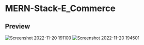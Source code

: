 # MERN-Stack-E_Commerce
## Preview
![Screenshot 2022-11-20 191100](https://user-images.githubusercontent.com/106212014/202905482-5318fcca-d2cc-45ac-af72-95f7d6ce95d2.jpg)
![Screenshot 2022-11-20 194501](https://user-images.githubusercontent.com/106212014/202907136-c0c047fc-0357-4418-80b8-c06fd4d45a91.jpg)
